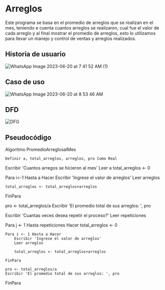 # Arreglos
Este programa se basa en el promedio de arreglos que se realizan en el mes, teniendo e cuenta cuantos arreglos se realizaron, cual fue el valor de cada arreglo y al final mostrar el promedio de arreglos, esto lo utilizamos para llevar un manejo y control de ventas y arreglos realizados.

## Historia de usuario 

![WhatsApp Image 2023-06-20 at 7 41 52 AM (1)](https://github.com/Julgame/ProyectoJP/assets/136615870/55d81b23-ddef-4480-a385-c4beed7128b2)


## Caso de uso

![WhatsApp Image 2023-06-20 at 8 53 46 AM](https://github.com/Julgame/ProyectoJP/assets/136615870/38b2a9f2-c635-4419-a990-27fea532ee30)


## DFD

![DFG](https://github.com/Julgame/ProyectoJP/assets/136615870/fb60eb61-9c1c-4fc3-b36a-341a1fda78aa)


## Pseudocódigo
  Algoritmo PromedioArreglosalMes

  
	Definir a, total_arreglos, arreglos, pro Como Real

Escribir 'Cuantos arregos se hicieron al mes'
Leer a
total_arreglos <- 0

Para i<-1 Hasta a Hacer
	Escribir 'Ingrese el valor de arreglos'
	Leer arreglos

	total_arreglos <- total_arreglos+arreglos

FinPara

pro <- total_arreglos/a
Escribir 'El promedio total de sus arreglos: ', pro

Escribir 'Cuantas veces desea repetir el proceso?'
Leer repeticiones

Para j <- 1 Hasta repeticiones Hacer
    total_arreglos <- 0

    Para i <- 1 Hasta a Hacer
        Escribir 'Ingrese el valor de arreglos'
        Leer arreglos

        total_arreglos <- total_arreglos+arreglos

    FinPara

    pro <- total_arreglos/a
    Escribir 'El promedio total de sus arreglos: ', pro

FinPara

